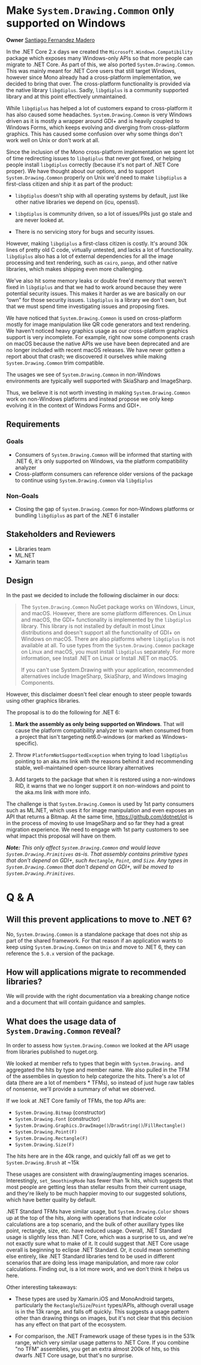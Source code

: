 # Make `System.Drawing.Common` only supported on Windows

**Owner** [Santiago Fernandez Madero](https://github.com/safern)

In the .NET Core 2.x days we created the `Microsoft.Windows.Compatibility`
package which exposes many Windows-only APIs so that more people can migrate to
.NET Core. As part of this, we also ported `System.Drawing.Common`. This was
mainly meant for .NET Core users that still target Windows, however since Mono
already had a cross-platform implementation, we decided to bring that over. The
cross-platform functionality is provided via the native library `libgdiplus`.
Sadly, `libgdiplus` is a community supported library and at this point
effectively unmaintained.

While `libgdiplus` has helped a lot of customers expand to cross-platform it has
also caused some headaches. `System.Drawing.Common` is very Windows driven as it
is mostly a wrapper around GDI+ and is heavily coupled to Windows Forms, which
keeps evolving and diverging from cross-platform graphics. This has caused some
confusion over why some things don't work well on Unix or don't work at all.

Since the inclusion of the Mono cross-platform implementation we spent lot of
time redirecting issues to `libgdiplus` that never got fixed, or helping people
install `libgdiplus` correctly (because it's not part of .NET Core proper). We
have thought about our options, and to support `System.Drawing.Common` properly
on Unix we'd need to make `libgdiplus` a first-class citizen and ship it as part
of the product:

* `libgdiplus` doesn't ship with all operating systems by default, just like
  other native libraries we depend on (icu, openssl).

* `libgdiplus` is community driven, so a lot of issues/PRs just go stale and are
  never looked at.

* There is no servicing story for bugs and security issues.

However, making `libgdiplus` a first-class citizen is costly. It's around 30k
lines of pretty old C code, virtually untested, and lacks a lot of
functionality. `libgdiplus` also has a lot of external dependencies for all the
image processing and text rendering, such as `cairo`, `pango`, and other native
libraries, which makes shipping even more challenging.

We've also hit some memory leaks or double free'd memory that weren't fixed in
`libgdiplus` and that we had to work around because they were potential security
issues. This makes it harder as we are basically on our “own” for those security
issues. `libgdiplus` is a library we don't own, but that we must spend time
investigating issues and proposing fixes.

We have noticed that `System.Drawing.Common` is used on cross-platform mostly for
image manipulation like QR code generators and text rendering. We haven't
noticed heavy graphics usage as our cross-platform graphics support is very
incomplete. For example, right now some components crash on macOS because the
native APIs we use have been deprecated and are no longer included with recent
macOS releases. We have never gotten a report about that crash; we discovered it
ourselves while making `System.Drawing.Common` trim compatible.

The usages we see of `System.Drawing.Common` in non-Windows environments are
typically well supported with SkiaSharp and ImageSharp.

Thus, we believe it is not worth investing in making `System.Drawing.Common` work
on non-Windows platforms and instead propose we only keep evolving it in the
context of Windows Forms and GDI+.

## Requirements

### Goals

* Consumers of `System.Drawing.Common` will be informed that starting with .NET
  6, it's only supported on Windows, via the platform compatibility analyzer
* Cross-platform consumers can reference older versions of the package to
  continue using `System.Drawing.Common` via `libgdiplus`

### Non-Goals

* Closing the gap of `System.Drawing.Common` for non-Windows platforms or
  bundling `libgdiplus` as part of the .NET 6 installer

## Stakeholders and Reviewers

* Libraries team
* ML.NET
* Xamarin team

## Design

In the past we decided to include the following disclaimer in our docs:

>   The `System.Drawing.Common` NuGet package works on Windows, Linux, and macOS.
>   However, there are some platform differences. On Linux and macOS, the GDI+
>   functionality is implemented by the `libgdiplus` library. This library is not
>   installed by default in most Linux distributions and doesn't support all the
>   functionality of GDI+ on Windows on macOS. There are also platforms where
>   `libgdiplus` is not available at all. To use types from the
>   `System.Drawing.Common` package on Linux and macOS, you must install
>   `libgdiplus` separately. For more information, see Install .NET on Linux or
>   Install .NET on macOS.
>
>   If you can't use System.Drawing with your application, recommended
>   alternatives include ImageSharp, SkiaSharp, and Windows Imaging Components.

However, this disclaimer doesn't feel clear enough to steer people towards using
other graphics libraries.

The proposal is to do the following for .NET 6:

1. **Mark the assembly as only being supported on Windows**. That will cause
   the platform compatibility analyzer to warn when consumed from a project
   that isn't targeting net6.0-windows (or marked as Windows-specific).

2. Throw `PlatformNotSupportedException` when trying to load `libgdiplus`
   pointing to an aka.ms link with the reasons behind it and recommending
   stable, well-maintained open-source library alternatives

3. Add targets to the package that when it is restored using a non-windows RID,
   it warns that we no longer support it on non-windows and point to the aka.ms
   link with more info.

The challenge is that `System.Drawing.Common` is used by 1st party consumers
such as ML.NET, which uses it for image manipulation and even exposes an API
that returns a Bitmap. At the same time, https://github.com/dotnet/iot is in the process
of moving to use ImageSharp and so far they had a great migration experience. We
need to engage with 1st party customers to see what impact this proposal will
have on them.

***Note:** This only affect `System.Drawing.Common` and would leave
`System.Drawing.Primitives` as-is. That assembly contains primitive types
that don't depend on GDI+, such `Rectangle`, `Point`, and `Size`. Any types in `System.Drawing.Common`
that don't depend on GDI+, will be moved to `System.Drawing.Primitives`.*

# Q & A

## Will this prevent applications to move to .NET 6?

No, `System.Drawing.Common` is a standalone package that does not ship as part
of the shared framework. For that reason if an application wants to keep using
`System.Drawing.Common` on `Unix` and move to .NET 6, they can reference the
`5.0.x` version of the package.

## How will applications migrate to recommended libraries?

We will provide with the right documentation via a breaking change notice and a document
that will contain guidance and samples.

## What does the usage data of `System.Drawing.Common` reveal?

In order to assess how `System.Drawing.Common` we looked at the API usage from
libraries published to nuget.org.

We looked at member refs to types that begin with `System.Drawing.` and
aggregated the hits by type and member name. We also pulled in the TFM of the
assemblies in question to help categorize the hits. There's a lot of data (there
are a lot of members * TFMs), so instead of just huge raw tables of nonsense,
we'll provide a summary of what we observed. 

If we look at .NET Core family of TFMs, the top APIs are:

* `System.Drawing.Bitmap` (constructor)
* `System.Drawing.Font` (constructor)
* `System.Drawing.Graphics.DrawImage()`/`DrawString()`/`FillRectangle()`
* `System.Drawing.Point(F)`
* `System.Drawing.Rectangle(F)`
* `System.Drawing.Size(F)`

The hits here are in the 40k range, and quickly fall off as we get to
`System.Drawing.Brush` at ~15k

These usages are consistent with drawing/augmenting images scenarios.
Interestingly, `set_SmoothingMode` has fewer than 1k hits, which suggests that
most people are getting less than stellar results from their current usage, and
they're likely to be much happier moving to our suggested solutions, which have
better quality by default.

.NET Standard TFMs have similar usage, but `System.Drawing.Color` shows up at
the top of the hits, along with operations that indicate color calculations are
a top scenario, and the bulk of other auxillary types like point, rectangle,
size, etc. have reduced usage. Overall, .NET Standard usage is slightly less
than .NET Core, which was a surprise to us, and we're not exactly sure what to
make of it. It could suggest that .NET Core usage overall is beginning to
eclipse .NET Standard. Or, it could mean something else entirely, like .NET
Standard libraries tend to be used in different scenarios that are doing less
image manipulation, and more raw color calculations. Finding out, is a lot more
work, and we don't think it helps us here.

Other interesting takeaways:

* These types are used by Xamarin.iOS and MonoAndroid targets, particularly the
  `Rectangle`/`Size`/`Point` types/APIs, although overall usage is in the 13k
  range, and falls off quickly. This suggests a usage pattern other than drawing
  things on images, but it's not clear that this decision has any effect on that
  part of the ecosystem.

* For comparison, the .NET Framework usage of these types is in the 531k range,
  which very similar usage patterns to .NET Core. If you combine "no TFM"
  assemblies, you get an extra almost 200k of hits, so this dwarfs .NET Core
  usage, but that's no surprise.
